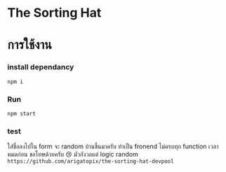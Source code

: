 # The Sorting Hat

# การใช้งาน

### install dependancy

`npm i`

### Run

`npm start`

### test

ใส่ชื่อลงไปใน form จะ random บ้านขึ้นมาครับ
ทำเป็น fronend ไม่ครบทุก function เวลาหมดก่อน ขอโทษด้วยครับ 😢 มัวกังวลแต่ logic random
`https://github.com/arigatopix/the-sorting-hat-devpool`
